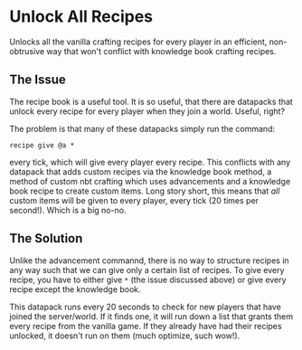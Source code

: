 # Unlock All Recipes
Unlocks all the vanilla crafting recipes for every player in an efficient, non-
obtrusive way that won't conflict with knowledge book crafting recipes.

## The Issue
The recipe book is a useful tool. It is so useful, that there are datapacks that
unlock every recipe for every player when they join a world. Useful, right?

The problem is that many of these datapacks simply run the command:
```mcfunction
recipe give @a *
```
every tick, which will give every player every recipe. This conflicts with any 
datapack that adds custom recipes via the knowledge book method, a method of 
custom nbt crafting which uses advancements and a knowledge book recipe to create
custom items. Long story short, this means that *all* custom items will be given
to every player, every tick (20 times per second!). Which is a big no-no.

## The Solution
Unlike the advancement commannd, there is no way to structure recipes in any way
such that we can give only a certain list of recipes. To give every recipe, you
have to either give `*` (the issue discussed above) or give every recipe except
the knowledge book. 

This datapack runs every 20 seconds to check for new players that have joined
the server/world. If it finds one, it will run down a list that grants them every
recipe from the vanilla game. If they already have had their recipes unlocked, 
it doesn't run on them (much optimize, such wow!).
